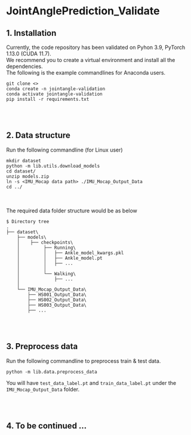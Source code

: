# JointAnglePrediction_Validate

## 1. Installation
Currently, the code repository has been validated on Pyhon 3.9, PyTorch 1.13.0 (CUDA 11.7). <br>
We recommend you to create a virtual environment and install all the dependencies. <br>
The following is the example commandlines for Anaconda users.

```
git clone <>
conda create -n jointangle-validation
conda activate jointangle-validation
pip install -r requirements.txt
```
<br><br>

## 2. Data structure
Run the following commandline (for Linux user)
```
mkdir dataset
python -m lib.utils.download_models
cd dataset/
unzip models.zip
ln -s <IMU_Mocap data path> ./IMU_Mocap_Output_Data
cd ../
```

<br><br>
The required data folder structure would be as below
```
$ Directory tree
.
├── dataset\
    ├── models\
    │    ├── checkpoints\ 
    │         ├── Running\
    │         │   ├── Ankle_model_kwargs.pkl
    │         │   ├── Ankle_model.pt
    │         │   ├── ...
    │         │
    │         └── Walking\
    │             ├── ...
    │
    └── IMU_Mocap_Output_Data\
        ├── HS001_Output_Data\
        ├── HS002_Output_Data\
        ├── HS003_Output_Data\
        ├── ...
```
<br><br>

## 3. Preprocess data
Run the following commandline to preprocess train & test data. 
``` 
python -m lib.data.preprocess_data
```
You will have `test_data_label.pt` and `train_data_label.pt` under the `IMU_Mocap_Output_Data` folder.

<br><br>

## 4. To be continued ...
